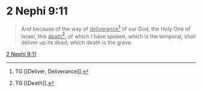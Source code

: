 # 2 Nephi 9:11

> And because of the way of <u>deliverance</u>[^a] of our God, the Holy One of Israel, this <u>death</u>[^b], of which I have spoken, which is the temporal, shall deliver up its dead; which death is the grave.

[2 Nephi 9:11](https://www.churchofjesuschrist.org/study/scriptures/bofm/2-ne/9?lang=eng&id=p11#p11)


[^a]: TG [[Deliver, Deliverance]].
[^b]: TG [[Death]].
